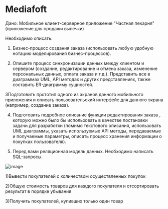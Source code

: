 # Mediafoft
Дано:
Мобильное клиент-серверное приложение "Частная пекарня" (приложение для продажи выпечки)

Необходимо описать:

1. Бизнес-процесс создания заказа (использовать любую удобную нотацию моделирования бизнес-процессов).

2. Опишите процесс синхронизации данных между клиентом и сервером
(создание, редактирование и отмена заказа, изменение персональных данных, оплата заказа и т.д.). Представить все в диаграммах UML, API методах и других представлениях, также составить ER-диаграмму сущностей.

3Подготовить прототип одного из экранов данного мобильного приложения и описать пользовательский интерфейс для данного экрана (например, создание заказа).

4. Подготовить подробное описание функции редактирования заказа , которую можно было бы использовать в качестве постановки задачи для разработки (помимо текстового описания, использовать UML диаграммы, указать используемые API методы, передаваемые и получаемые параметры, описать процесс хранения информации о покупках пользователя).

5. Перед вами реляционная модель данных. Необходимо написать SQL-запросы.

![image](https://github.com/PolinaKrp/Mediasoft_SistemAnalitics/assets/114875941/0228dcbc-2561-4e7c-a417-cd1de4a87478)
	
1)Вывести покупателей с количеством осуществленных покупок

2)Общую стоимость товаров для каждого покупателя и отсортировать результат в порядке убывания

3)Получить покупателей, купивших только один товар

